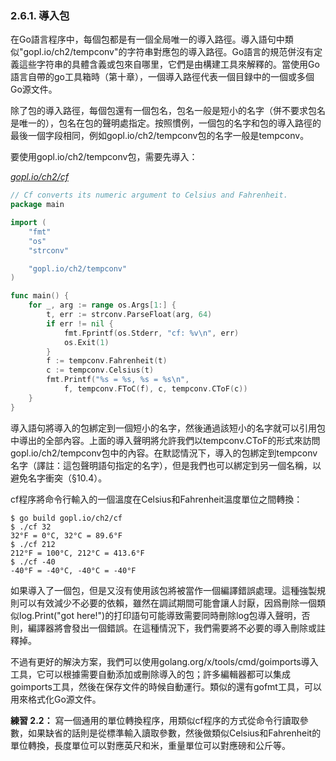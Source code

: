 ### 2.6.1. 導入包

在Go語言程序中，每個包都是有一個全局唯一的導入路徑。導入語句中類似"gopl.io/ch2/tempconv"的字符串對應包的導入路徑。Go語言的規范併沒有定義這些字符串的具體含義或包來自哪里，它們是由構建工具來解釋的。當使用Go語言自帶的go工具箱時（第十章），一個導入路徑代表一個目録中的一個或多個Go源文件。

除了包的導入路徑，每個包還有一個包名，包名一般是短小的名字（併不要求包名是唯一的），包名在包的聲明處指定。按照慣例，一個包的名字和包的導入路徑的最後一個字段相同，例如gopl.io/ch2/tempconv包的名字一般是tempconv。

要使用gopl.io/ch2/tempconv包，需要先導入：

<u><i>gopl.io/ch2/cf</i></u> 
```Go
// Cf converts its numeric argument to Celsius and Fahrenheit.
package main

import (
	"fmt"
	"os"
	"strconv"

	"gopl.io/ch2/tempconv"
)

func main() {
	for _, arg := range os.Args[1:] {
		t, err := strconv.ParseFloat(arg, 64)
		if err != nil {
			fmt.Fprintf(os.Stderr, "cf: %v\n", err)
			os.Exit(1)
		}
		f := tempconv.Fahrenheit(t)
		c := tempconv.Celsius(t)
		fmt.Printf("%s = %s, %s = %s\n",
			f, tempconv.FToC(f), c, tempconv.CToF(c))
	}
}
```

導入語句將導入的包綁定到一個短小的名字，然後通過該短小的名字就可以引用包中導出的全部內容。上面的導入聲明將允許我們以tempconv.CToF的形式來訪問gopl.io/ch2/tempconv包中的內容。在默認情況下，導入的包綁定到tempconv名字（譯註：這包聲明語句指定的名字），但是我們也可以綁定到另一個名稱，以避免名字衝突（§10.4）。

cf程序將命令行輸入的一個溫度在Celsius和Fahrenheit溫度單位之間轉換：

```
$ go build gopl.io/ch2/cf
$ ./cf 32
32°F = 0°C, 32°C = 89.6°F
$ ./cf 212
212°F = 100°C, 212°C = 413.6°F
$ ./cf -40
-40°F = -40°C, -40°C = -40°F
```

如果導入了一個包，但是又沒有使用該包將被當作一個編譯錯誤處理。這種強製規則可以有效減少不必要的依賴，雖然在調試期間可能會讓人討厭，因爲刪除一個類似log.Print("got here!")的打印語句可能導致需要同時刪除log包導入聲明，否則，編譯器將會發出一個錯誤。在這種情況下，我們需要將不必要的導入刪除或註釋掉。

不過有更好的解決方案，我們可以使用golang.org/x/tools/cmd/goimports導入工具，它可以根據需要自動添加或刪除導入的包；許多編輯器都可以集成goimports工具，然後在保存文件的時候自動運行。類似的還有gofmt工具，可以用來格式化Go源文件。

**練習 2.2：** 寫一個通用的單位轉換程序，用類似cf程序的方式從命令行讀取參數，如果缺省的話則是從標準輸入讀取參數，然後做類似Celsius和Fahrenheit的單位轉換，長度單位可以對應英尺和米，重量單位可以對應磅和公斤等。
